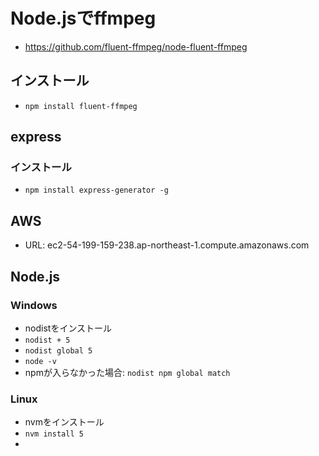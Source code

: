 # Node.jsでffmpeg
* https://github.com/fluent-ffmpeg/node-fluent-ffmpeg

## インストール
* `npm install fluent-ffmpeg`

## express
### インストール
* `npm install express-generator -g`

## AWS
* URL: ec2-54-199-159-238.ap-northeast-1.compute.amazonaws.com

## Node.js
### Windows
* nodistをインストール
* `nodist + 5`
* `nodist global 5`
* `node -v`
* npmが入らなかった場合: `nodist npm global match`

### Linux
* nvmをインストール
* `nvm install 5`
* 
